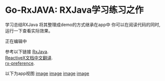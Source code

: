 # Go-RxJAVA: RXJava学习练习之作
学习总结RXJava 将其整理成demo的方式继承在app中
你可以在阅读代码的同时,运行一下查看实际效果。


正在编辑中

参考以下链接
[RxJava](http://github.com/ReactiveX/RxJava).</br>
[ReactiveX文档中文翻译](https://www.gitbook.com/book/mcxiaoke/rxdocs/details).</br>
[rx-preference](https://github.com/f2prateek/rx-preferences).</br>

以下为app视图
[image](http://aiushtha-image.stor.sinaapp.com/rxjava-git/1.png)
[image](http://aiushtha-image.stor.sinaapp.com/rxjava-git/2.png)
[image](http://aiushtha-image.stor.sinaapp.com/rxjava-git/3.png)
[image](http://aiushtha-image.stor.sinaapp.com/rxjava-git/4.png)


 [list]: http://groups.google.com/d/forum/rxjava
 [so]: http://stackoverflow.com/questions/tagged/rx-android
 [twitter]: http://twitter.com/RxJava
 [issues]: https://github.com/ReactiveX/RxAndroid/issues
 [start]: https://github.com/ReactiveX/RxJava/wiki/Getting-Started
 [url1]:https://www.gitbook.com/book/mcxiaoke/rxdocs/details
